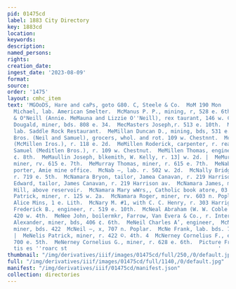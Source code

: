 ```yaml
---
pid: 01475cd
label: 1883 City Directory
key: 1883cd
location: 
keywords: 
description: 
named_persons: 
rights: 
creation_date: 
ingest_date: '2023-08-09'
format: 
source: 
order: '1475'
layout: cmhc_item
text: 'MGOoDS, Hare and caPs, goto G80. C, Steele & Co.  MoM 190 Mon           McManus
  Michael, lab. American Smelter.  McManus P. P., mining, r, 528 e. 6th.  MeManus
  & O°Neill (Annie. MeMauna and Lizzie O''Neill), rex taurant, 146 w. Chestnut.  McMaster
  Dougald, miner, bds. 808 e. 34.  MecMasters Joseph,r. 513 e. 10th.  McMillan Daniel,
  lab. Saddle Rock Restaurant.  MeMillan Duncan D., mining, bds, 531 e. 3d.  MeMillen
  Bros. (Neil and Samuel), grocers, whol. and rot. 109 w. Chestnnt.  McMillen Neil
  (McMillen Iros.), r. 118 e. 2d.  MeMillen Roderick, carpenter, r. rear 426 @, 3d.  McMillen
  Samuel (Meditlen Bros.), r. 109 w. Chestnut.  MeMillen Thomas, engineer, r. 110
  ¢. 8th.  MeMaullin Joseph, blkemith, W. Kelly, r. 13] w. 2d. |  MeMurray Miles,
  miner, rv. 615 e. 7th.  MeMurray Thomas, miner, r. 615 e. 7th.  MeNab Alexander,
  porter, Amie mine office.  McNab —, lab. r. 502 w. 2d.  McNally Bridget Mrs., boarding,
  r. 719 e. 5th.  McNamara Bryon, tailor, Jamea Canavan, r. 219 Harrison ay.  McNamara
  Edward, tailor, James Canavan, r. 219 Harrison av.  McNamara James, miner, r. Carbonate
  Hill, above reservoir.  McNamara Mary wWrs,, Catholic book atore, 03 n. Poplar.  McNamara
  Patrick, miner, r. 125 w. 2a.  McNamara Roger, miner, rv. 603 n. Poplar.  McNamee
  Alice Mins, 1 e. Lith.  McNary M. #1, with C. C. Henry, r. 303 Harrigon av.  MeNaughton
  Frederick B., engineer, r. 519 e. 10th.  McNeal Abraham (W. W. Coble & Co.), r.
  420 w. 4th.  MeNee John, boilermkr, Farrow, Van Evera & Co., r. Inter: Ocean Hotel.  MoNeil
  Alexander, miner, bds, 406 ¢. 6th.  MeNeil Charles A’, engineer,  McNeil Daniel,
  miner, bds. 422  McNeil —, x, 707 n. Poplar.  McNe Frank, lab. bds. 722 e. 7th.
  |  MeNelis Patrick, miner, r. 422 ©. 4th. 4  McNerney Cornelius F., engineer, r.
  700 e. 5th.  MeNerney Cornelius G., miner, r. 628 e. 6th.  Picture Frames and Mouldings
  tis es ''roarc st                                                '
thumbnail: "/img/derivatives/iiif/images/01475cd/full/250,/0/default.jpg"
full: "/img/derivatives/iiif/images/01475cd/full/1140,/0/default.jpg"
manifest: "/img/derivatives/iiif/01475cd/manifest.json"
collection: directories
---
```

